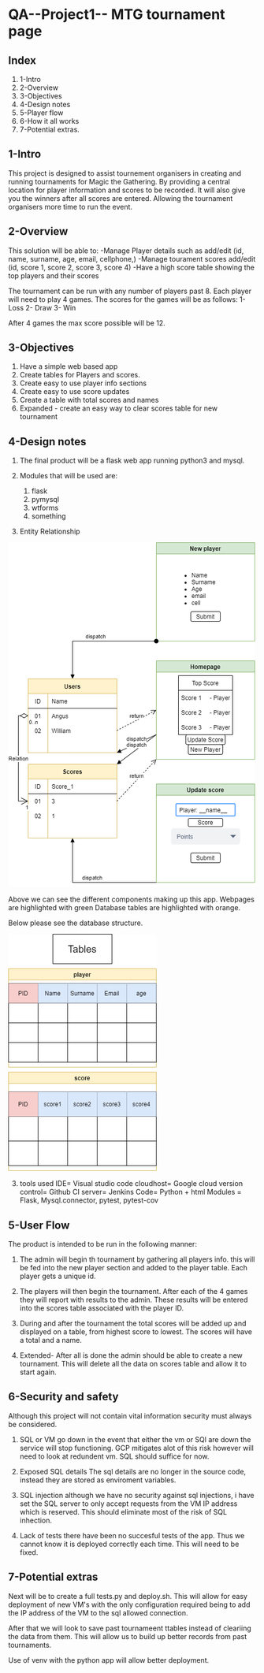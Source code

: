 # QA--Project1-- MTG tournament page

## Index
1. 1-Intro
2. 2-Overview
3. 3-Objectives
4. 4-Design notes
5. 5-Player flow
6. 6-How it all works
7. 7-Potential extras.

## 1-Intro
This project is designed to assist tournement organisers in creating and running tournaments for Magic the Gathering. By providing a central location for player information and scores to be recorded. It will also give you the winners after all scores are entered. Allowing the tournament organisers more time to run the event.


## 2-Overview
This solution will be able to:
-Manage Player details such as add/edit (id, name, surname, age, email, cellphone,)
-Manage tourament scores add/edit (id, score 1, score 2, score 3, score 4)
-Have a high score table showing the top players and their scores


The tournament can be run with any number of players past 8. Each player will need to play 4 games. The scores for the games will be as follows:
1- Loss
2- Draw
3- Win

After 4 games the max score possible will be 12. 

## 3-Objectives
1. Have a simple web based app
2. Create tables for Players and scores.
3. Create easy to use player info sections
4. Create easy to use score updates
5. Create a table with total scores and names
6. Expanded - create an easy way to clear scores table for new tournament


## 4-Design notes
1. The final product will be a flask web app running python3 and mysql.

2. Modules that will be used are:
    1. flask
    2. pymysql
    3. wtforms
    4. something

3. Entity Relationship

![ERD1](images/erd-mvp.png)

Above we can see the different components making up this app. 
Webpages are highlighted with green
Database tables are highlighted with orange.

Below please see the database structure.

![ERD1](images/tables.png)

3. tools used
IDE= Visual studio code
cloudhost= Google cloud
version control= Github
CI server= Jenkins
Code= Python + html
Modules = Flask, Mysql.connector, pytest, pytest-cov


## 5-User Flow
The product is intended to be run in the following manner:

1. The admin will begin th tournament by gathering all players info. this will be fed into the new player section and added to the player table. Each player gets a unique id.

2. The players will then begin the tournament. After each of the 4 games they will report with results to the admin. These results will be entered into the scores table associated with the player ID.

3. During and after the tournament the total scores will be added up and displayed on a table, from highest score to lowest. The scores will have a total and a name.

4. Extended- After all is done the admin should be able to create a new tournament. This will delete all the data on scores table and allow it to start again.


## 6-Security and safety

Although this project will not contain vital information security must always be considered.

1. SQL or VM go down
in the event that either the vm or SQl are down the service will stop functioning. GCP mitigates alot of this risk however will need to look at redundent vm. SQL should suffice for now.

2. Exposed SQL details
The sql details are no longer in the source code, instead they are stored as enviroment variables.

3. SQL injection
although we have no security against sql injections, i have set the SQL server to only accept requests from the VM IP address which is reserved. This should eliminate most of the risk of SQL inhection.

4. Lack of tests
there have been no succesful tests of the app. Thus we cannot know it is deployed correctly each time. This will need to be fixed.

## 7-Potential extras
Next will be to create a full tests.py and deploy.sh. This will allow for easy deployment of new VM's with the only configuration required being to add the IP address of the VM to the sql allowed connection.

After that we will look to save past tournameent ttables instead of cleariing the data from them. This will allow us to build up better records from past tournaments.

Use of venv with the python app will allow better deployment.
